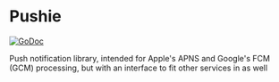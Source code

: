 # Pushie
[![GoDoc](https://godoc.org/github.com/DauMau/pushie?status.svg)](https://godoc.org/github.com/DauMau/pushie)

Push notification library, intended for Apple's APNS and Google's FCM (GCM) processing, but with an interface to fit other services in as well
